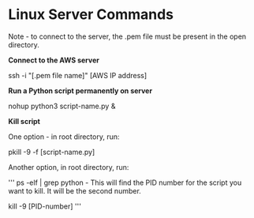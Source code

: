 # Linux Server Commands

Note - to connect to the server, the .pem file must be present in the open directory. 

**Connect to the AWS server**

ssh -i "[.pem file name]" [AWS IP address]

**Run a Python script permanently on server**

nohup python3 script-name.py &

**Kill script**

One option - in root directory, run:

pkill -9 -f [script-name.py]

Another option, in root directory, run:

'''
ps -elf | grep python - This will find the PID number for the script you want to kill. It will be the second number.

kill -9 [PID-number]
'''